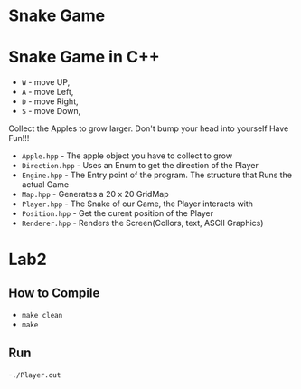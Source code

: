 # Snake Game

# Snake Game in C++

- `W` - move UP,
- `A` - move Left,
- `D` - move Right,
- `S` - move Down,

Collect the Apples to grow larger. Don't bump your head into yourself Have Fun!!!



- `Apple.hpp` - The apple object you have to collect to grow
- `Direction.hpp` - Uses an Enum to get the direction of the Player
- `Engine.hpp` - The Entry point of the program. The structure that Runs the actual Game
- `Map.hpp` - Generates a 20 x 20 GridMap
- `Player.hpp` - The Snake of our Game, the Player interacts with
- `Position.hpp` - Get the curent position of the Player
- `Renderer.hpp` - Renders the Screen(Collors, text, ASCII Graphics)

# Lab2

## How to Compile
- `make clean`
- `make`

## Run
-`./Player.out`
